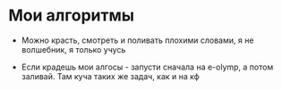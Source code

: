 # Мои алгоритмы
* Можно красть, смотреть и поливать плохими словами, я не волшебник, я только учусь

* Если крадешь мои алгосы - запусти сначала на e-olymp, а потом заливай. Там куча таких же задач, как и на кф